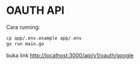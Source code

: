 # OAUTH API

Cara running:
```bash
cp app/.env.example app/.env
go run main.go
```

buka link [http://localhost:3000/api/v1/oauth/google](http://localhost:3000/api/v1/oauth/google)
